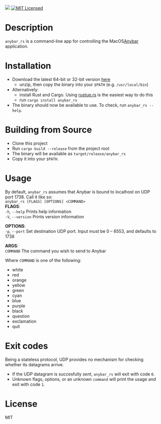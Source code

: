 [![](https://img.shields.io/crates/v/anybar_rs.svg)](https://crates.io/crates/anybar_rs) [![MIT Licensed](https://img.shields.io/github/license/mashape/apistatus.svg)](license.txt)  

# Description
`anybar_rs` is a command-line app for controlling the MacOS[Anybar](https://github.com/tonsky/AnyBar) application.

# Installation
- Download the latest 64-bit or 32-bit version [here](https://github.com/urschrei/rust_anybar/releases/latest)
    - unzip, then copy the binary into your `$PATH` (e.g. `/usr/local/bin`)
- Alternatively:
    - install Rust and Cargo. Using [rustup.rs](https://www.rustup.rs) is the easiest way to do this
    - run `cargo install anybar_rs`
- The binary should now be available to use. To check, run `anybar_rs --help`.

# Building from Source
- Clone this project
- Run `cargo build --release` from the project root
- The binary will be available as `target/release/anybar_rs`
- Copy it into your `$PATH`.

# Usage
By default, `anybar_rs` assumes that Anybar is bound to localhost on UDP port 1738. Call it like so:  
`anybar_rs [FLAGS] [OPTIONS] <COMMAND>`  
**FLAGS**:  
    `-h`, `--help`       Prints help information  
    `-V`, `--version`    Prints version information  

**OPTIONS**:  
    `-p`, `--port` <PORT>    Set destination UDP port. Input must be 0 – 6553, and defaults to 1738  

**ARGS**:  
    `COMMAND`    The command you wish to send to Anybar  

Where `COMMAND` is one of the following:

- white
- red
- orange
- yellow
- green
- cyan
- blue
- purple
- black
- question
- exclamation
- quit


# Exit codes
Being a stateless protocol, UDP provides no mechanism for checking whether its datagrams arrive.

- If the UDP datagram is succesfully *sent*, `anybar_rs` will exit with code `0`.
- Unknown flags, options, or an unknown `command` will print the usage and exit with code `1`.

# License
MIT
